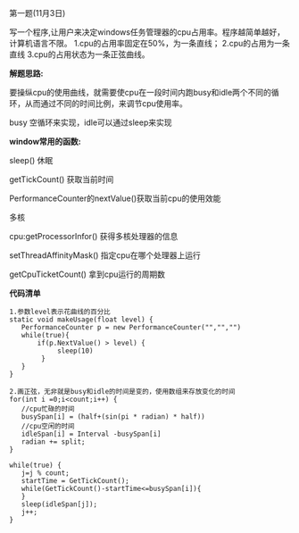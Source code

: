 第一题(11月3日)

 写一个程序,让用户来决定windows任务管理器的cpu占用率。程序越简单越好，计算机语言不限。
1.cpu的占用率固定在50%，为一条直线；
2.cpu的占用为一条直线
3.cpu的占用状态为一条正弦曲线。 



**解题思路:**

要操纵cpu的使用曲线，就需要使cpu在一段时间内跑busy和idle两个不同的循环，从而通过不同的时间比例，来调节cpu使用率。

busy 空循环来实现，idle可以通过sleep来实现

**window常用的函数:**

sleep() 休眠

getTickCount() 获取当前时间

PerformanceCounter的nextValue()获取当前cpu的使用效能

多核

cpu:getProcessorInfor() 获得多核处理器的信息

setThreadAffinityMask() 指定cpu在哪个处理器上运行

getCpuTicketCount() 拿到cpu运行的周期数

**代码清单**

```
1.参数level表示花曲线的百分比
static void makeUsage(float level) {
​	PerformanceCounter p = new PerformanceCounter("","","")
​	while(true){
​		if(p.NextValue() > level) {
  	  		sleep(10)    
 		}
​	}
}

2.画正弦，无非就是busy和idle的时间是变的，使用数组来存放变化的时间
for(int i =0;i<count;i++) {
​	//cpu忙碌的时间
​	busySpan[i] = (half+(sin(pi * radian) * half))
​	//cpu空闲的时间
​	idleSpan[i] = Interval -busySpan[i]
​	radian += split;
}

while(true) {
​	j=j % count;
​	startTime = GetTickCount();
​	while(GetTickCount()-startTime<=busySpan[i]){
​	}
​	sleep(idleSpan[j]);
​	j++;
}
```